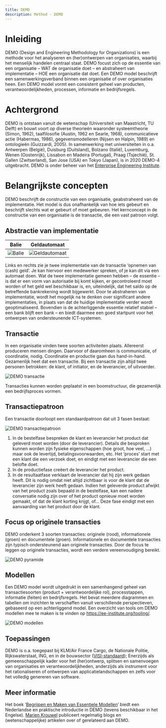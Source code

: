 ```yaml
---
title: DEMO
description: Method - DEMO
---
```


# Inleiding
DEMO (Design and Engineering Methodology for Organizations) is een methode voor het analyseren en (her)ontwerpen van organisaties, waarbij het menselijk handelen centraal staat. DEMO focust zich op de essentie van een organisatie – WAT de organisatie doet – en abstraheert van implementatie – HOE een organisatie dat doet. Een DEMO model beschrijft een samenwerkingsverband binnen een organisatie of over organisaties heen. Een DEMO model vormt een consistent geheel van producten, verantwoordelijkheden, processen, informatie en bedrijfsregels.

# Achtergrond
DEMO is ontstaan vanuit de wetenschap (Universiteit van Maastricht, TU Delft) en bouwt voort op diverse theorieën waaronder systeemtheorie (Simon, 1962), taalfilosofie (Austin, 1962 en Searle, 1968), communicatieve actie (Habermas, 1986), gegevensmodelleren (Nijsen en Halpin, 1989) en ontologieën (Guizzardi, 2005). In samenwerking met universiteiten in o.a. Antwerpen (België), Duisburg (Duitsland), Bolzano (Italië), Luxemburg, Wenen (Oostenrijk), Lissabon en Madeira (Portugal), Praag (Tsjechië), St. Gallen (Zwitserland), San Jose (USA) en Tokyo (Japan), is in 2020 DEMO-4 uitgebracht. DEMO is onder beheer van het [Enterprise Engineering Institute](https://ee-institute.org/).

# Belangrijkste concepten
DEMO beschrijft de constructie van een organisatie, geabstraheerd van de implementatie. Het model is dus onafhankelijk van hoe iets gebeurt en beschrijft slechts wat er gebeurt of moet gebeuren. Het kernconcept in de constructie van een organisatie is de transactie, die een vast patroon volgt. 

## Abstractie van implementatie
Balie | Geldautomaat 
:-------------------------:|:-------------------------:
![Balie](./../../static/img/balie.jpg) | ![Geldautomaat](./../../static/img/geldautomaat.jpg)

Links en rechts zie je twee implementatie van de transactie ‘opnemen van (cash) geld’. Je kan hiervoor een medewerker spreken, of je kan dit via een automaat doen. Wat de twee implementatie gemeen hebben – de essentie – is dat er een vorm van autorisatie bij komt kijken, er gecontroleerd moet worden of het geld wel beschikbaar is, en, uiteindelijk, dat het saldo op de betreffende bankrekening wordt bijgewerkt.
Door te abstraheren van implementatie, wordt het mogelijk na te denken over significant andere implementaties, in plaats van dat de huidige implementatie verder wordt geoptimaliseerd. Bovendien is de achterliggende essentie relatief stabiel – een bank blijft een bank – en biedt daarmee een goed startpunt voor het ontwerpen van ondersteunende ICT-systemen.

## Transactie
In een organisatie vinden twee soorten activiteiten plaats. Allereerst produceren mensen dingen. Daarvoor of daaromheen is communicatie, of coordinatie, nodig. Coordinatie en productie gaan dus hand-in-hand. Gezamenlijk heet dat een transactie. Bij een transactie zijn altijd twee personen betrokken: de klant, of initiator, en de leverancier, of uitvoerder.

![DEMO transactie](./../../static/img/DEMO-transactie.png)

Transacties kunnen worden geplaatst in een boomstructuur, die gezamenlijk een bedrijfsproces vormen.

## Transactiepatroon
Een transactie doorloopt een standaardpatroon dat uit 3 fasen bestaat:

![DEMO transactiepatroon](./../../static/img/DEMO-transactiepatroon.png)

1. In de bestelfase bespreken de klant en leverancier het product dat geleverd moet worden (door de leverancier). Details die besproken kunnen worden zijn fysieke eigenschappen (hoe groot, hoe veel, …) maar ook de levertijd, betalingsvoorwaarden, etc. Het ‘proces’ start met een klant die een verzoek doet, en eindigt met een leverancier die een belofte doet.
2. In de productiefase creëert de leverancier het product.
3. In de resultaatfase verklaart de leverancier dat hij zijn werk gedaan heeft. Dit is nodig omdat niet altijd zichtbaar is voor de klant dat de leverancier zijn werk heeft gedaan. Indien het geleverde product afwijkt van het product zoals bepaald in de bestelfase, kan een nadere conversatie nodig zijn over of het product opnieuw moet worden gemaakt, of dat de klant korting krijgt, of… Deze fase eindigt met een aanvaarding van het product door de klant.

## Focus op originele transacties
DEMO onderkent 3 soorten transacties: originele (rood), informationele (groen) en documentele (groen). Informationele en documentele transacties zijn typisch ondersteunend aan originele transacties. Door de focus te leggen op originele transacties, wordt een verdere vereenvoudiging bereikt.

![DEMO pyramide](./../../static/img/DEMO-pyramide.png)

## Modellen
Een DEMO model wordt uitgedrukt in een samenhangend geheel van transactiesoorten (product + verantwoordelijke rol), processtappen, informatie (feiten) en bedrijfsregels. Het bevat meerdere diagrammen en tabellen om inzichten te verschaffen vanuit verschillende perspectieven, gebaseerd op een achterliggend model. Een overzicht van tools om DEMO modellen mee te maken is te vinden op https://ee-institute.org/tooling/.

![DEMO modellen](./../../static/img/DEMO-modellen.png)

## Toepassingen
DEMO is o.a. toegepast bij KLM/Air France Cargo, de Nationale Politie, Rijkswaterstaat, ING, en in de bouwsector ([VISI-standaard](https://www.forumstandaardisatie.nl/open-standaarden/visi)); Enerzijds als gemeenschappelijk kader voor het (her)ontwerp, splitsen en samenvoegen van organisaties en verantwoordelijkheden, anderzijds als instrument voor het rationaliseren of ontwerpen van applicatielandschappen en zelfs voor het volledig genereren van software.

## Meer informatie
Het boek ‘[Begrijpen en Maken van Essentiele Modellen](https://ee-institute.org/demo/werken-met-demo/)’ biedt een Nederlandse en praktische introductie in DEMO (tevens beschikbaar in het Engelse). [Marien Krouwel](https://www.linkedin.com/in/marienkrouwel/recent-activity/articles/) publiceert regelmatig blogs en (wetenschappelijke) artikelen over of gerelateerd aan DEMO.
